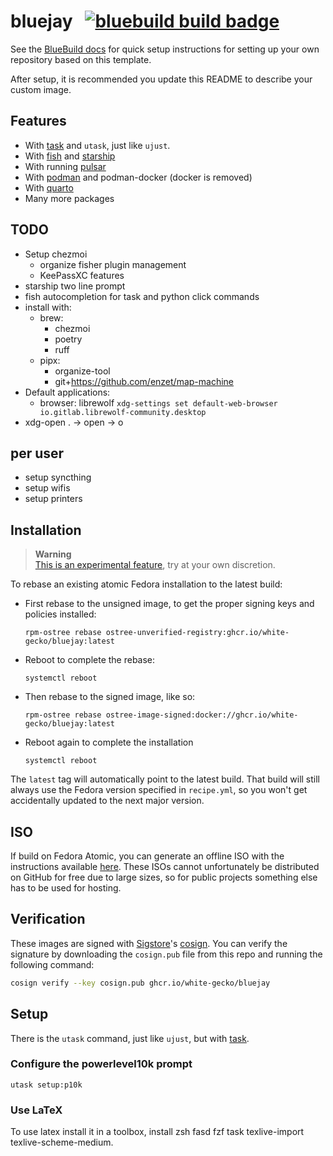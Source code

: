 # bluejay &nbsp; [![bluebuild build badge](https://github.com/white-gecko/bluejay/actions/workflows/build.yml/badge.svg)](https://github.com/white-gecko/bluejay/actions/workflows/build.yml)

See the [BlueBuild docs](https://blue-build.org/how-to/setup/) for quick setup instructions for setting up your own repository based on this template.

After setup, it is recommended you update this README to describe your custom image.

## Features

- With [task](https://taskfile.dev/) and `utask`, just like `ujust`.
- With [fish](https://fishshell.com/) and [starship](https://starship.rs/)
- With running [pulsar](https://pulsar-edit.dev/)
- With [podman](https://podman.io/) and podman-docker (docker is removed)
- With [quarto](https://quarto.org/)
- Many more packages

## TODO

- Setup chezmoi
  - organize fisher plugin management
  - KeePassXC features
- starship two line prompt
- fish autocompletion for task and python click commands
- install with:
  - brew:
    - chezmoi
    - poetry
    - ruff
  - pipx:
    - organize-tool
    - git+https://github.com/enzet/map-machine
- Default applications:
  - browser: librewolf `xdg-settings set default-web-browser io.gitlab.librewolf-community.desktop`
- xdg-open . -> open -> o

## per user
- setup syncthing
- setup wifis
- setup printers

## Installation

> **Warning**  
> [This is an experimental feature](https://www.fedoraproject.org/wiki/Changes/OstreeNativeContainerStable), try at your own discretion.

To rebase an existing atomic Fedora installation to the latest build:

- First rebase to the unsigned image, to get the proper signing keys and policies installed:
  ```
  rpm-ostree rebase ostree-unverified-registry:ghcr.io/white-gecko/bluejay:latest
  ```
- Reboot to complete the rebase:
  ```
  systemctl reboot
  ```
- Then rebase to the signed image, like so:
  ```
  rpm-ostree rebase ostree-image-signed:docker://ghcr.io/white-gecko/bluejay:latest
  ```
- Reboot again to complete the installation
  ```
  systemctl reboot
  ```

The `latest` tag will automatically point to the latest build. That build will still always use the Fedora version specified in `recipe.yml`, so you won't get accidentally updated to the next major version.

## ISO

If build on Fedora Atomic, you can generate an offline ISO with the instructions available [here](https://blue-build.org/learn/universal-blue/#fresh-install-from-an-iso). These ISOs cannot unfortunately be distributed on GitHub for free due to large sizes, so for public projects something else has to be used for hosting.

## Verification

These images are signed with [Sigstore](https://www.sigstore.dev/)'s [cosign](https://github.com/sigstore/cosign). You can verify the signature by downloading the `cosign.pub` file from this repo and running the following command:

```bash
cosign verify --key cosign.pub ghcr.io/white-gecko/bluejay
```

## Setup

There is the `utask` command, just like `ujust`, but with [task](https://taskfile.dev/).

### Configure the powerlevel10k prompt

```
utask setup:p10k
```

### Use LaTeX

To use latex install it in a toolbox, install zsh fasd fzf task texlive-import texlive-scheme-medium.
